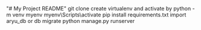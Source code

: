 "# My Project README" 
git clone
create virtualenv and activate by
python -m venv myenv
myenv\Scripts\activate
pip install requirements.txt
import aryu_db
or db migrate
python manage.py runserver

